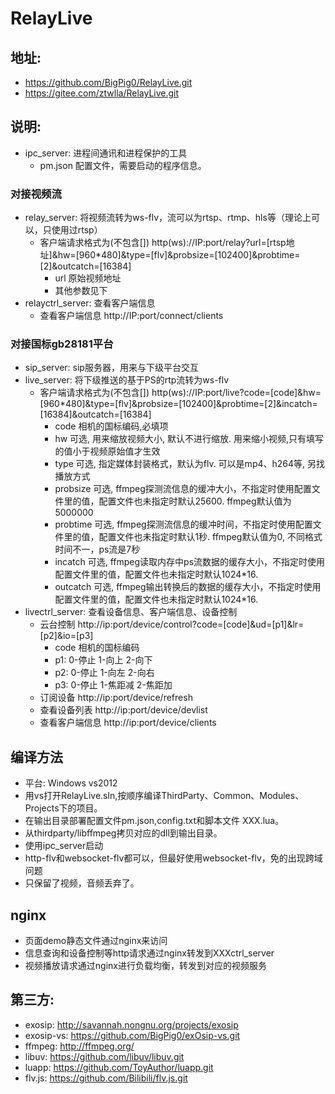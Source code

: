 # RelayLive
## 地址: 
*  https://github.com/BigPig0/RelayLive.git
*  https://gitee.com/ztwlla/RelayLive.git

## 说明:
* ipc_server: 进程间通讯和进程保护的工具
  + pm.json 配置文件，需要启动的程序信息。

### 对接视频流
* relay_server: 将视频流转为ws-flv，流可以为rtsp、rtmp、hls等（理论上可以，只使用过rtsp）
  * 客户端请求格式为(不包含[]) http(ws)://IP:port/relay?url=[rtsp地址]&hw=[960*480]&type=[flv]&probsize=[102400]&probtime=[2]&outcatch=[16384]
    + url 原始视频地址
    + 其他参数见下
* relayctrl_server: 查看客户端信息
  * 查看客户端信息 http://IP:port/connect/clients

### 对接国标gb28181平台
* sip_server: sip服务器，用来与下级平台交互
* live_server: 将下级推送的基于PS的rtp流转为ws-flv
  * 客户端请求格式为(不包含[]) http(ws)://IP:port/live?code=[code]&hw=[960*480]&type=[flv]&probsize=[102400]&probtime=[2]&incatch=[16384]&outcatch=[16384]
    + code 相机的国标编码,必填项
    + hw 可选, 用来缩放视频大小, 默认不进行缩放. 用来缩小视频,只有填写的值小于视频原始值才生效
    + type 可选, 指定媒体封装格式，默认为flv. 可以是mp4、h264等, 另找播放方式
    + probsize 可选, ffmpeg探测流信息的缓冲大小，不指定时使用配置文件里的值，配置文件也未指定时默认25600. ffmpeg默认值为5000000
    + probtime 可选, ffmpeg探测流信息的缓冲时间，不指定时使用配置文件里的值，配置文件也未指定时默认1秒. ffmpeg默认值为0, 不同格式时间不一，ps流是7秒
    + incatch 可选, ffmpeg读取内存中ps流数据的缓存大小，不指定时使用配置文件里的值，配置文件也未指定时默认1024*16.
    + outcatch 可选, ffmpeg输出转换后的数据的缓存大小，不指定时使用配置文件里的值，配置文件也未指定时默认1024*16.
* livectrl_server: 查看设备信息、客户端信息、设备控制
  * 云台控制 http://ip:port/device/control?code=[code]&ud=[p1]&lr=[p2]&io=[p3]
    + code 相机的国标编码
    + p1: 0-停止 1-向上 2-向下
    + p2: 0-停止 1-向左 2-向右
    + p3: 0-停止 1-焦距减 2-焦距加
  * 订阅设备 http://ip:port/device/refresh
  * 查看设备列表 http://ip:port/device/devlist
  * 查看客户端信息 http://ip:port/device/clients

## 编译方法
* 平台: Windows vs2012
* 用vs打开RelayLive.sln,按顺序编译ThirdParty、Common、Modules、Projects下的项目。
* 在输出目录部署配置文件pm.json,config.txt和脚本文件 XXX.lua。
* 从thirdparty/libffmpeg拷贝对应的dll到输出目录。
* 使用ipc_server启动
* http-flv和websocket-flv都可以，但最好使用websocket-flv，免的出现跨域问题
* 只保留了视频，音频丢弃了。

## nginx
* 页面demo静态文件通过nginx来访问
* 信息查询和设备控制等http请求通过nginx转发到XXXctrl_server
* 视频播放请求通过nginx进行负载均衡，转发到对应的视频服务

## 第三方:
* exosip: http://savannah.nongnu.org/projects/exosip
* exosip-vs: https://github.com/BigPig0/exOsip-vs.git
* ffmpeg: http://ffmpeg.org/
* libuv: https://github.com/libuv/libuv.git
* luapp: https://github.com/ToyAuthor/luapp.git
* flv.js: https://github.com/Bilibili/flv.js.git